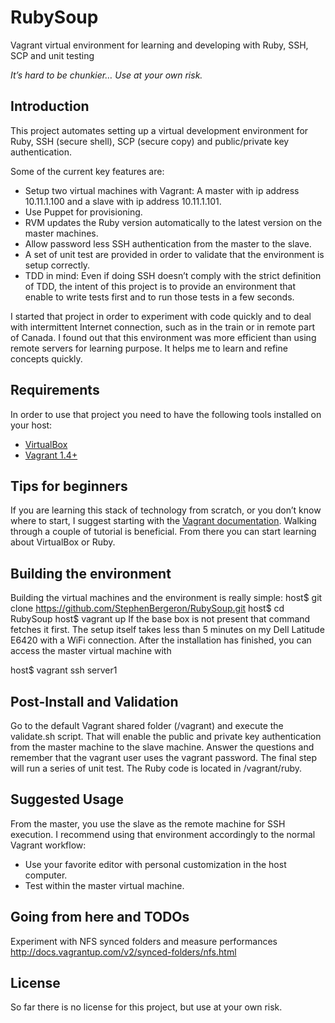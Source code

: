 
RubySoup
========

Vagrant virtual environment for learning and developing with Ruby, SSH, SCP and unit testing

*It’s hard to be chunkier… Use at your own risk.*

Introduction
------------

This project automates setting up a virtual development environment for Ruby, SSH (secure shell), SCP (secure copy) and public/private key authentication. 

Some of the current key features are:
* Setup two virtual machines with Vagrant: A master with ip address 10.11.1.100 and a slave with ip address 10.11.1.101.
* Use Puppet for provisioning. 
* RVM updates the Ruby version automatically to the latest version on the master machines.
* Allow password less SSH authentication from the master to the slave. 
* A set of unit test are provided in order to validate that the environment is setup correctly. 
* TDD in mind: Even if doing SSH doesn’t comply with the strict definition of TDD, the intent of this project is to provide an environment that enable to write tests first and to run those tests in a few seconds.

I started that project in order to experiment with code quickly and to deal with intermittent Internet connection, such as in the train or in remote part of Canada. I found out that this environment was more efficient than using remote servers for learning purpose. It helps me to learn and refine concepts quickly. 


Requirements
------------

In order to use that project you need to have the following tools installed on your host:
* [VirtualBox](https://www.virtualbox.org)
* [Vagrant 1.4+](http://vagrantup.com)

Tips for beginners
------------------

If you are learning this stack of technology from scratch, or you don’t know where to start, I suggest starting with the [Vagrant documentation](http://docs.vagrantup.com/v2/). Walking through a couple of tutorial is beneficial. From there you can start learning about VirtualBox or Ruby. 

Building the environment
------------------------

Building the virtual machines and the environment is really simple:
  host$ git clone https://github.com/StephenBergeron/RubySoup.git
  host$ cd RubySoup
  host$ vagrant up
If the base box is not present that command fetches it first. The setup itself takes less than 5 minutes on my Dell Latitude E6420 with a WiFi connection. After the installation has finished, you can access the master virtual machine with

  host$ vagrant ssh server1
  
Post-Install and Validation 
---------------------------

Go to the default Vagrant shared folder (/vagrant) and execute the validate.sh script. That will enable the public and private key authentication from the master machine to the slave machine. Answer the questions and remember that the vagrant user uses the vagrant password. The final step will run a series of unit test. The Ruby code is located in /vagrant/ruby.

Suggested Usage
---------------

From the master, you use the slave as the remote machine for SSH execution. I recommend using that environment accordingly to the normal Vagrant workflow:
* Use your favorite editor with personal customization in the host computer.
* Test within the master virtual machine.

Going from here and TODOs 
-------------------------

Experiment with NFS synced folders and measure performances
http://docs.vagrantup.com/v2/synced-folders/nfs.html

License
-------

So far there is no license for this project, but use at your own risk.

